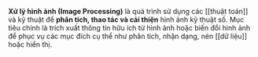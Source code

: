 **Xử lý hình ảnh (Image Processing)** là quá trình sử dụng các [[thuật toán]] và kỹ thuật để **phân tích, thao tác và cải thiện** hình ảnh kỹ thuật số. Mục tiêu chính là trích xuất thông tin hữu ích từ hình ảnh hoặc biến đổi hình ảnh để phục vụ các mục đích cụ thể như phân tích, nhận dạng, nén [[dữ liệu]] hoặc hiển thị.